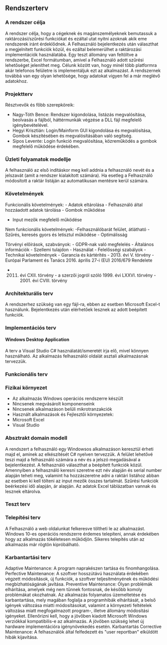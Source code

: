 ## Rendszerterv

### A rendszer célja

A rendszer célja, hogy a cégeknek és magánszemélyeknek bemutassuk a raktározási/szűrési funkciókat és ezáltal utat nyitni azoknak akik eme rendszerek iránt érdeklődnek.
A Felhasználó bejelentkezés után választhat a megjelnített funkciók közül, és ezáltal belemerülhet a raktározási implementációk használatába.
Egy teszt állomány van feltöltve a rendszerbe, Excel formátumban, amivel a Felhasználó adott szűrési lehetőséget jeleníthet meg. Célunk között van, hogy minél több platformra
akár telefonos felületre is implementáljuk ezt az alkalmazást. A rendszernek továbbá van egy olyan lehetősége, hogy adatokat vigyen fel a már meglévő adatokhoz.


### Projektterv

Résztvevők és főbb szerepköreik: 
- Nagy-Tóth Bence: Rendszer kigondolása, listázás megvalósítása, beolvasás a fájlból, háttérmunkák végzése a DLL fájl megfelelő igénybevételével.
- Hegyi Krisztián: Login/Mainform GUI kigondolása és megvalósítása, Gombok készítésében és megvalósításában való segítség.
- Sipos Levente: Login funkció megvalósítása, közreműködés a gombok megfelelő működése érdekében.

### Üzleti folyamatok modellje

A felhasználó az első indításkor meg kell addnia a felhasználó nevét és a jelszavát (amit a rendszer kialakított számára). Ha esetleg a Felhasználó 
módosított a raktár listáján az automatikusan mentésre kerül számára.


### Követelmények

Funkcionális követelmények: - Adatok eltárolása - Felhasználó által hozzáadott adatok tárolása - Gombok működése 
- Input mezők megfelelő működése 

Nem funkcionális követelmények: -Felhasználóbarát felület, átlátható - Szűrés, keresés gyors és letisztul működése - Optimálisság

Törvényi előírások, szabványok: - GDPR-nak való megfelelés - Általános információk - Szellemi tulajdon - Használat - Felelősségi szabályok -
Technikai követelmények - Garancia és kártérítés - 2013. évi V. törvény - Európai Parlament és Tanács 2016. április 27-i (EU) 2016/679 Rendelete
- 2011. évi CXII. törvény - a szerzői jogról szóló 1999. évi LXXVI. törvény - 2001. évi CVIII. törvény

### Architekturális terv

A rendszerhez szükség van egy fájl-ra, ebben az esetben Microsoft Excel-t használunk.
Bejelentkezés után elérhetőek lesznek az adott beépített funkciók.

### Implementációs terv


#### Windows Desktop Application

A terv a Visual Studio C# használatát/ismeretét írja elő, mivel könnyen használható.
Az alkalmazás felhasználói oldalát asztali alkalmazásnak tervezzük.

### Funkcionális terv

















### Fizikai környezet

- Az alkalmazás Windows operációs rendszerre készült
- Nincsenek megvásárolt komponenseink
- Nincsenek alkalmazáson belüli mikrotranzakciók
- Használt alkalmazások és Fejlesztői környezetek:
- Microsoft Excel
- Visual Studio 

### Absztrakt domain modell

A rendszert a felhasználó egy Windowsos alkalmazáson keresztül érheti majd el, aminek az elkészítését C# nyelven tervezzük. A felület
lehetővé teszi majd a felhasználó számára a név és a jelszó megadásával a bejelentkezést. A felhasználó választhat a beépített funkciók közül.
Amennyiben a felhasználó keresni szeretne ezt név alapján és serial number alapján teheti meg, valamint ha hozzászeretne adni a raktári listához 
abban az esetben ki kell tölteni az input mezők összes tartalmát. Szűrési funkciók beérkezési idő alapján, ár alapján. Az adatok Excel táblázatban
vannak és lesznek eltárolva.

### Teszt terv








### Telepítési terv

A Felhasználó a web oldalunkat felkeresve töltheti le az alkalmazást.
Windows 10-es operációs rendszerre érdemes telepíteni, annak érdekében hogy az alkalmazás tökéletesen működjön.
Sikeres telepítés után az alkalmazás már rögtön kipróbálható.


### Karbantartási terv

Adaptive Maintenance: A program naprakészen tartása és finomhangolása. Perfective Maintenance: A szoftver hosszútávú használata érdekében végzett módosítások, 
új funkciók, a szoftver teljesítményének és működési megbízhatóságának javítása.
Preventive Maintenance: Olyan problémák elhárítása, amelyek még nem tűnnek fontosnak, de később komoly problémákat okozhatnak.
Az alkalmazás folyamatos üzemeltetése és karbantartása, mely magában foglalja a programhibák elhárítását,
a belső igények változása miatti módosításokat,  valamint a környezeti feltételek változása miatt megfogalmazott program-, 
illetve állomány módosítási igényeket. Ellenőrizni kell, hogy a jövőben kiadott Microsoft Windows verziókkal 
kompatibilis-e az alkalmazás.  A jövőben szükség lehet új hardware implementációra igénynövekedés esetén.
Karbantartás Corrective Maintenance: A felhasználók által felfedezett és "user reportban" elküldött hibák kijavítása.
